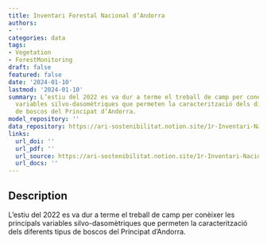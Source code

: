 ```yaml
---
title: Inventari Forestal Nacional d’Andorra
authors:
- ''
categories: data
tags:
- Vegetation
- ForestMonitoring
draft: false
featured: false
date: '2024-01-10'
lastmod: '2024-01-10'
summary: L’estiu del 2022 es va dur a terme el treball de camp per conèixer les principals
  variables silvo-dasomètriques que permeten la caracterització dels diferents tipus
  de boscos del Principat d’Andorra.
model_repository: ''
data_repository: https://ari-sostenibilitat.notion.site/1r-Inventari-Nacional-Forestal-d-Andorra-169c7041481549fdbc3a1590a9fef448
links:
  url_doi: ''
  url_pdf: ''
  url_source: https://ari-sostenibilitat.notion.site/1r-Inventari-Nacional-Forestal-d-Andorra-169c7041481549fdbc3a1590a9fef448
  url_docs: ''
---
```


## Description

L’estiu del 2022 es va dur a terme el treball de camp per conèixer les principals variables silvo-dasomètriques que permeten la caracterització dels diferents tipus de boscos del Principat d’Andorra.

